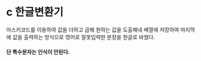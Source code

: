 # c 한글변환기

아스키코드를 이용하여 값을 더하고 곱해 원하는 값을 도출해내 배열에 저장하여 마지막에 값을 출력하는 방식으로 영어로 잘못입력한 문장을 한글로 바꿨다.<br>
#### 단 특수문자는 인식이 안된다.
